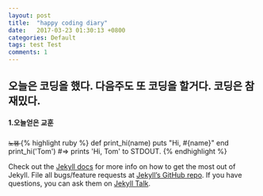 ```yaml
---
layout: post
title:  "happy coding diary"
date:   2017-03-23 01:30:13 +0800
categories: Default
tags: test Test
comments: 1
---
```

## 오늘은 코딩을 했다. 다음주도 또 코딩을 할거다. 코딩은 참 재밌다. 
#### 1.오늘얻은 교훈 
#####
<small> <del> 노잼 </del> </small>
{% highlight ruby %}
def print_hi(name)
  puts "Hi, #{name}"
end
print_hi('Tom')
#=> prints 'Hi, Tom' to STDOUT.
{% endhighlight %}

Check out the [Jekyll docs][jekyll-docs] for more info on how to get the most out of Jekyll. File all bugs/feature requests at [Jekyll’s GitHub repo][jekyll-gh]. If you have questions, you can ask them on [Jekyll Talk][jekyll-talk].

[jekyll-docs]: https://jekyllrb.com/docs/home
[jekyll-gh]:   https://github.com/jekyll/jekyll
[jekyll-talk]: https://talk.jekyllrb.com/
